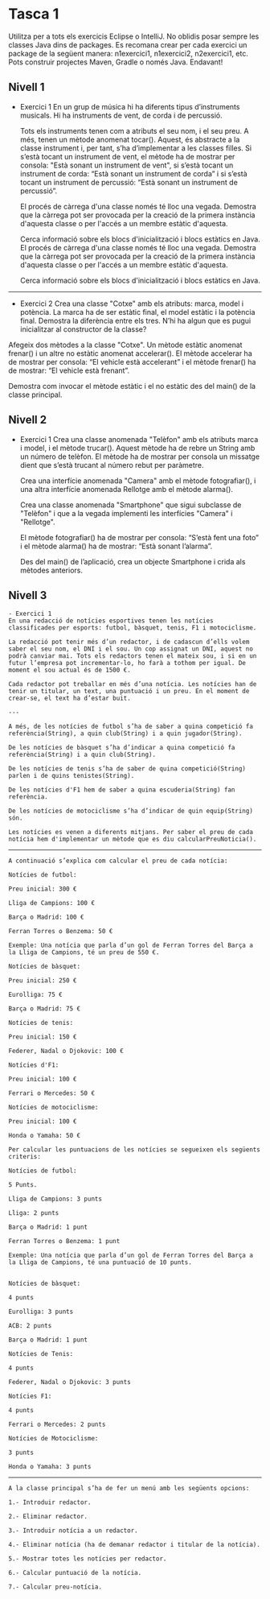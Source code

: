 # Tasca 1

Utilitza per a tots els exercicis Eclipse o IntelliJ.
No oblidis posar sempre les classes Java dins de packages.
Es recomana crear per cada exercici un package de la següent manera: n1exercici1, n1exercici2, n2exercici1, etc.
Pots construir projectes Maven, Gradle o només Java.
Endavant!

## Nivell 1

- Exercici 1
  En un grup de música hi ha diferents tipus d’instruments musicals. Hi ha instruments de vent, de corda i de percussió.

  Tots els instruments tenen com a atributs el seu nom, i el seu preu. A més, tenen un mètode anomenat tocar(). Aquest, és abstracte a la classe instrument i, per tant, s’ha d’implementar a les classes filles. Si s’està tocant un instrument de vent, el mètode ha de mostrar per consola: "Està sonant un instrument de vent", si s’està tocant un instrument de corda: “Està sonant un instrument de corda” i si s’està tocant un instrument de percussió: “Està sonant un instrument de percussió”.

  El procés de càrrega d'una classe només té lloc una vegada. Demostra que la càrrega pot ser provocada per la creació de la primera instància d'aquesta classe o per l'accés a un membre estàtic d'aquesta.

  Cerca informació sobre els blocs d'inicialització i blocs estàtics en Java.
  El procés de càrrega d'una classe només té lloc una vegada. Demostra que la càrrega pot ser provocada per la creació de la primera instància d'aquesta classe o per l'accés a un membre estàtic d'aquesta.

  Cerca informació sobre els blocs d'inicialització i blocs estàtics en Java.

---

- Exercici 2
  Crea una classe "Cotxe" amb els atributs: marca, model i potència. La marca ha de ser estàtic final, el model estàtic i la potència final. Demostra la diferència entre els tres. N’hi ha algun que es pugui inicialitzar al constructor de la classe?

Afegeix dos mètodes a la classe "Cotxe". Un mètode estàtic anomenat frenar() i un altre no estàtic anomenat accelerar(). El mètode accelerar ha de mostrar per consola: “El vehicle està accelerant” i el mètode frenar() ha de mostrar: “El vehicle està frenant”.

Demostra com invocar el mètode estàtic i el no estàtic des del main() de la classe principal.

## Nivell 2

- Exercici 1
  Crea una classe anomenada "Telèfon" amb els atributs marca i model, i el mètode trucar(). Aquest mètode ha de rebre un String amb un número de telèfon. El mètode ha de mostrar per consola un missatge dient que s’està trucant al número rebut per paràmetre.

  Crea una interfície anomenada "Camera" amb el mètode fotografiar(), i una altra interfície anomenada Rellotge amb el mètode alarma().

  Crea una classe anomenada "Smartphone" que sigui subclasse de "Telèfon" i que a la vegada implementi les interfícies "Camera" i "Rellotge".

  El mètode fotografiar() ha de mostrar per consola: “S’està fent una foto” i el mètode alarma() ha de mostrar: “Està sonant l’alarma”.

  Des del main() de l’aplicació, crea un objecte Smartphone i crida als mètodes anteriors.

## Nivell 3

    - Exercici 1
    En una redacció de notícies esportives tenen les notícies classificades per esports: futbol, bàsquet, tenis, F1 i motociclisme.

    La redacció pot tenir més d’un redactor, i de cadascun d’ells volem saber el seu nom, el DNI i el sou. Un cop assignat un DNI, aquest no podrà canviar mai. Tots els redactors tenen el mateix sou, i si en un futur l’empresa pot incrementar-lo, ho farà a tothom per igual. De moment el sou actual és de 1500 €.

    Cada redactor pot treballar en més d’una notícia. Les notícies han de tenir un titular, un text, una puntuació i un preu. En el moment de crear-se, el text ha d’estar buit.

    ---

    A més, de les notícies de futbol s’ha de saber a quina competició fa referència(String), a quin club(String) i a quin jugador(String).

    De les notícies de bàsquet s’ha d’indicar a quina competició fa referència(String) i a quin club(String).

    De les notícies de tenis s’ha de saber de quina competició(String) parlen i de quins tenistes(String).

    De les notícies d'F1 hem de saber a quina escuderia(String) fan referència.

    De les notícies de motociclisme s’ha d’indicar de quin equip(String) són.

    Les notícies es venen a diferents mitjans. Per saber el preu de cada notícia hem d'implementar un mètode que es diu calcularPreuNoticia().

---

    A continuació s’explica com calcular el preu de cada notícia:

    Notícies de futbol:

    Preu inicial: 300 €

    Lliga de Campions: 100 €

    Barça o Madrid: 100 €

    Ferran Torres o Benzema: 50 €

    Exemple: Una notícia que parla d’un gol de Ferran Torres del Barça a la Lliga de Campions, té un preu de 550 €.

    Notícies de bàsquet:

    Preu inicial: 250 €

    Eurolliga: 75 €

    Barça o Madrid: 75 €

    Notícies de tenis:

    Preu inicial: 150 €

    Federer, Nadal o Djokovic: 100 €

    Notícies d'F1:

    Preu inicial: 100 €

    Ferrari o Mercedes: 50 €

    Notícies de motociclisme:

    Preu inicial: 100 €

    Honda o Yamaha: 50 €

    Per calcular les puntuacions de les notícies se segueixen els següents criteris:

    Notícies de futbol:

    5 Punts.

    Lliga de Campions: 3 punts

    Lliga: 2 punts

    Barça o Madrid: 1 punt

    Ferran Torres o Benzema: 1 punt

    Exemple: Una notícia que parla d’un gol de Ferran Torres del Barça a la Lliga de Campions, té una puntuació de 10 punts.


    Notícies de bàsquet:

    4 punts

    Eurolliga: 3 punts

    ACB: 2 punts

    Barça o Madrid: 1 punt

    Notícies de Tenis:

    4 punts

    Federer, Nadal o Djokovic: 3 punts

    Notícies F1:

    4 punts

    Ferrari o Mercedes: 2 punts

    Notícies de Motociclisme:

    3 punts

    Honda o Yamaha: 3 punts

---

    A la classe principal s’ha de fer un menú amb les següents opcions:

    1.- Introduir redactor.

    2.- Eliminar redactor.

    3.- Introduir notícia a un redactor.

    4.- Eliminar notícia (ha de demanar redactor i titular de la notícia).

    5.- Mostrar totes les notícies per redactor.

    6.- Calcular puntuació de la notícia.

    7.- Calcular preu-notícia.
